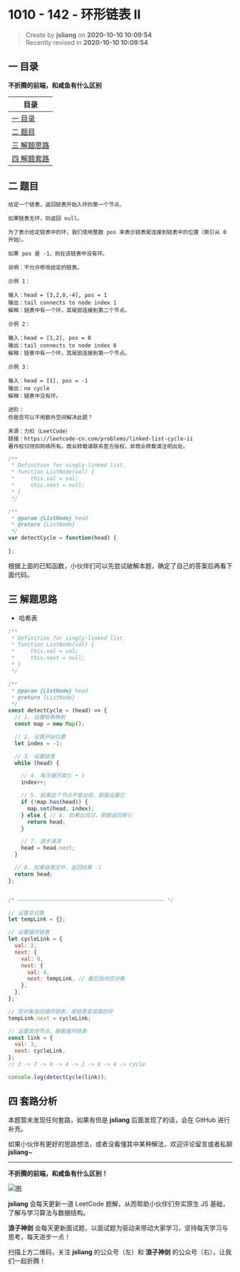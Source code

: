 1010 - 142 - 环形链表 II
===

> Create by **jsliang** on **2020-10-10 10:09:54**  
> Recently revised in **2020-10-10 10:09:54**

<!-- 目录开始 -->
## 一 目录

**不折腾的前端，和咸鱼有什么区别**

| 目录 |
| --- |
| [一 目录](#chapter-one) |
| [二 题目](#chapter-two) |
| [三 解题思路](#chapter-three) |
| [四 解题套路](#chapter-four) |
<!-- 目录结束 -->

## 二 题目



```
给定一个链表，返回链表开始入环的第一个节点。

如果链表无环，则返回 null。

为了表示给定链表中的环，我们使用整数 pos 来表示链表尾连接到链表中的位置（索引从 0 开始）。

如果 pos 是 -1，则在该链表中没有环。

说明：不允许修改给定的链表。

示例 1：

输入：head = [3,2,0,-4], pos = 1
输出：tail connects to node index 1
解释：链表中有一个环，其尾部连接到第二个节点。

示例 2：

输入：head = [1,2], pos = 0
输出：tail connects to node index 0
解释：链表中有一个环，其尾部连接到第一个节点。

示例 3：

输入：head = [1], pos = -1
输出：no cycle
解释：链表中没有环。

进阶：
你是否可以不用额外空间解决此题？

来源：力扣（LeetCode）
链接：https://leetcode-cn.com/problems/linked-list-cycle-ii
著作权归领扣网络所有。商业转载请联系官方授权，非商业转载请注明出处。
```

```js
/**
 * Definition for singly-linked list.
 * function ListNode(val) {
 *     this.val = val;
 *     this.next = null;
 * }
 */

/**
 * @param {ListNode} head
 * @return {ListNode}
 */
var detectCycle = function(head) {
    
};
```

根据上面的已知函数，小伙伴们可以先尝试破解本题，确定了自己的答案后再看下面代码。

## 三 解题思路



* 哈希表

```js
/**
 * Definition for singly-linked list.
 * function ListNode(val) {
 *     this.val = val;
 *     this.next = null;
 * }
 */

/**
 * @param {ListNode} head
 * @return {ListNode}
 */
const detectCycle = (head) => {
  // 1. 设置哈希映射
  const map = new Map();

  // 2. 设置开始位置
  let index = -1;

  // 3. 设置链表
  while (head) {

    // 4. 每次遍历索引 + 1
    index++;

    // 5. 如果这个节点不曾出现，那就设置它
    if (!map.has(head)) {
      map.set(head, index);
    } else { // 6. 如果出现过，那就返回索引
      return head;
    }

    // 7. 逐步演进
    head = head.next;
  }

  // 8. 如果链表无环，返回结果 -1
  return head;
};


/* —————————————————————————————————————————————— */

// 设置空对象
let tempLink = {};

// 设置循环链表
let cycleLink = {
  val: 2,
  next: {
    val: 0,
    next: {
      val: 4,
      next: tempLink, // 最后指向空对象
    },
  },
};

// 空对象指向循环链表，使链表变成真的环
tempLink.next = cycleLink;

// 设置其他节点，接着循环链表
const link = {
  val: 3,
  next: cycleLink,
};
// 3 -> 2 -> 0 -> 4 -> 2 -> 0 -> 4 -> cycle

console.log(detectCycle(link));
```

## 四 套路分析



本题暂未发现任何套路，如果有但是 **jsliang** 后面发现了的话，会在 GitHub 进行补充。

如果小伙伴有更好的思路想法，或者没看懂其中某种解法，欢迎评论留言或者私聊 **jsliang**~

---

**不折腾的前端，和咸鱼有什么区别！**

![图](https://github.com/LiangJunrong/document-library/blob/master/public-repertory/img/z-index-small.png?raw=true)

**jsliang** 会每天更新一道 LeetCode 题解，从而帮助小伙伴们夯实原生 JS 基础，了解与学习算法与数据结构。

**浪子神剑** 会每天更新面试题，以面试题为驱动来带动大家学习，坚持每天学习与思考，每天进步一点！

扫描上方二维码，关注 **jsliang** 的公众号（左）和 **浪子神剑** 的公众号（右），让我们一起折腾！

